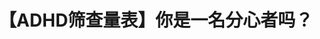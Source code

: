 ---
title: 【ADHD筛查量表】你是一名分心者吗？
tags: [AS, 孤独, Aspie, ASD, Austim, 孤独症]
color: secondary
description: 虽然ADHD因为注意力问题和冲动问题会遇到很多障碍和麻烦，但是ADHD人士同时也有独特的长处
external_url: http://mp.weixin.qq.com/s?__biz=MzIyMzgyMjY5NQ==&amp;mid=2247484259&amp;idx=1&amp;sn=c3aa8e8dbef9f5445212b1dfa2a31cd4&amp;chksm=e819156bdf6e9c7dbd5bfd5ef16e16ef2775485d5e72af4c54420fba827f02872d5dd4f7df18&amp;scene=27#wechat_redirect
---